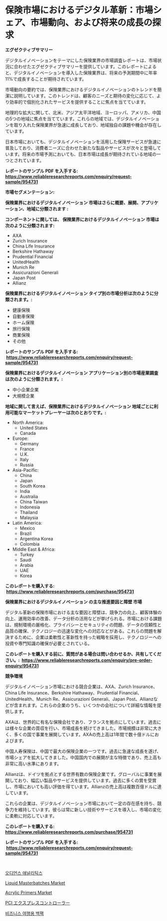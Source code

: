 <p><h1>保険市場におけるデジタル革新：市場シェア、市場動向、および将来の成長の探求</h1></p><p><strong>エグゼクティブサマリー</strong></p>
<p><p>デジタルイノベーションをテーマにした保険業界の市場調査レポートは、市場状況に合わせたエグゼクティブサマリーを提供しています。このレポートによると、デジタルイノベーションを導入した保険業界は、将来の予測期間中に年率11%で成長することが期待されています。</p><p>市場動向の要約では、保険業界におけるデジタルイノベーションのトレンドを簡潔に説明しています。このトレンドは、顧客のニーズと期待の変化に応じて、より効率的で個別化されたサービスを提供することに焦点を当てています。</p><p>地理的な拡大に関して、北米、アジア太平洋地域、ヨーロッパ、アメリカ、中国の5つの地域に焦点を当てています。これらの地域では、デジタルイノベーションを取り入れた保険業界が急速に成長しており、地域独自の課題や機会が存在しています。</p><p>日本市場においても、デジタルイノベーションを活用した保険サービスが急速に普及しており、消費者ニーズに合わせた新たな製品やサービスが次々と登場しています。将来の市場予測においても、日本市場は成長が期待されている地域の一つとされています。</p></p>
<p><strong>レポートのサンプル PDF を入手する: <a href="https://www.reliableresearchreports.com/enquiry/request-sample/954731">https://www.reliableresearchreports.com/enquiry/request-sample/954731</a></strong></p>
<p><strong>市場セグメンテーション:</strong></p>
<p><strong> 保険業界におけるデジタルイノベーション 市場はさらに概要、展開、アプリケーション、地域に分類されます :</strong></p>
<p><strong>コンポーネントに関しては、 保険業界におけるデジタルイノベーション 市場は次のように分類されます: &nbsp;</strong></p>
<p><ul><li>AXA</li><li>Zurich Insurance</li><li>China Life Insurance</li><li>Berkshire Hathaway</li><li>Prudential Financial</li><li>UnitedHealth</li><li>Munich Re</li><li>Assicurazioni Generali</li><li>Japan Post</li><li>Allianz</li></ul></p>
<p><strong> 保険業界におけるデジタルイノベーション タイプ別の市場分析は次のように分類されます。:</strong></p>
<p><ul><li>健康保険</li><li>自動車保険</li><li>ホーム保険</li><li>旅行保険</li><li>商業保険</li><li>その他</li></ul></p>
<p><strong>レポートのサンプル PDF を入手する: &nbsp;<a href="https://www.reliableresearchreports.com/enquiry/request-sample/954731">https://www.reliableresearchreports.com/enquiry/request-sample/954731</a></strong></p>
<p><strong> 保険業界におけるデジタルイノベーション アプリケーション別の市場産業調査は次のように分類されます。:</strong></p>
<p><ul><li>中小企業企業</li><li>大規模企業</li></ul></p>
<p><strong>地域に関して言えば、保険業界におけるデジタルイノベーション 地域ごとに利用可能なマーケットプレーヤーは次のとおりです。:</strong></p>
<p><ul>
    <li>
        North America:
        <ul>
            <li>United States</li>
            <li>Canada</li>
        </ul>
    </li>
    <li>
        Europe:
        <ul>
            <li>Germany</li>
            <li>France</li>
            <li>U.K.</li>
            <li>Italy</li>
            <li>Russia</li>
        </ul>
    </li>
    <li>
        Asia-Pacific:
        <ul>
            <li>China</li>
            <li>Japan</li>
            <li>South Korea</li>
            <li>India</li>
            <li>Australia</li>
            <li>China Taiwan</li>
            <li>Indonesia</li>
            <li>Thailand</li>
            <li>Malaysia</li>
        </ul>
    </li>
    <li>
        Latin America:
        <ul>
            <li>Mexico</li>
            <li>Brazil</li>
            <li>Argentina Korea</li>
            <li>Colombia</li>
        </ul>
    </li>
    <li>
        Middle East & Africa:
        <ul>
            <li>Turkey</li>
            <li>Saudi</li>
            <li>Arabia</li>
            <li>UAE</li>
            <li>Korea</li>
        </ul>
    </li>
    </ul></p>
<p><strong>このレポートを購入する: &nbsp;<a href="https://www.reliableresearchreports.com/purchase/954731">https://www.reliableresearchreports.com/purchase/954731</a></strong></p>
<p><strong>保険業界におけるデジタルイノベーション の主な推進要因と障壁 市場</strong></p>
<p><p>デジタル革新の保険市場における主な要因と障壁は、競争力の向上、顧客体験の向上、運用効率の改善、データ分析の活用などが挙げられる。市場における課題は、規制環境の厳格化、プライバシーとセキュリティの問題、データの信頼性と品質の確保、テクノロジーの迅速な変化への対応などがある。これらの問題を解決するために、企業は柔軟性と革新性を持った戦略を採用し、テクノロジーへの投資や専門知識の確保が必要とされている。</p></p>
<p><strong>このレポートを購入する前に、質問がある場合は問い合わせるか、共有してください。:&nbsp; <a href="https://www.reliableresearchreports.com/enquiry/pre-order-enquiry/954731">https://www.reliableresearchreports.com/enquiry/pre-order-enquiry/954731</a></strong></p>
<p><strong>競争環境</strong></p>
<p><p>デジタルイノベーション市場における競合企業は、AXA、Zurich Insurance、China Life Insurance、Berkshire Hathaway、Prudential Financial、UnitedHealth、Munich Re、Assicurazioni Generali、Japan Post、Allianzなどが含まれます。これらの企業のうち、いくつかの会社について詳細な情報を提供します。</p><p>AXAは、世界的に有名な保険会社であり、フランスを拠点にしています。過去には様々な企業の買収を行い、市場成長を続けてきました。市場規模は非常に大きく、多くの国で事業を展開しています。AXAの売上高は1年間で数十億ドルにおよびます。</p><p>中国人寿保険は、中国で最大の保険企業の一つです。過去に急速な成長を遂げ、市場シェアを拡大してきました。中国国内での展開が主な特徴であり、売上高も非常に高い水準にあります。</p><p>Allianzは、ドイツを拠点とする世界有数の保険企業です。グローバルに事業を展開しており、幅広い製品やサービスを提供しています。過去に多くの賞を受賞し、市場においても高い評価を得ています。Allianzの売上高は複数百億ドルに達しています。</p><p>これらの企業は、デジタルイノベーション市場において一定の存在感を持ち、競争力を維持しています。彼らは常に新しい技術やサービスを導入し、市場の変化に柔軟に対応しています。</p></p>
<p><strong>このレポートを購入する: &nbsp; <a href="https://www.reliableresearchreports.com/purchase/954731">https://www.reliableresearchreports.com/purchase/954731</a></strong></p>
<p><strong>レポートのサンプル PDF を入手する: &nbsp;<a href="https://www.reliableresearchreports.com/enquiry/request-sample/954731">https://www.reliableresearchreports.com/enquiry/request-sample/954731</a></strong><strong></strong></p>
<p>&nbsp;</p>
<p><p><a href="https://github.com/vs2869dizt0/Market-Research-Report-List-1/blob/main/2857083185225.md">오디언스 애널리틱스</a></p><p><a href="https://view.publitas.com/reportprime-1/liquid-masterbatches-market-size-reflecting-a-forecast-till-2031-market-by-type-by-application-and-by-geography/">Liquid Masterbatches Market</a></p><p><a href="https://issuu.com/reportprime-2/docs/acrylic-primers-market-size-2030.pptx">Acrylic Primers Market</a></p><p><a href="https://medium.com/@hardee896/pci-express%E3%82%B3%E3%83%B3%E3%83%88%E3%83%AD%E3%83%BC%E3%83%A9%E3%83%BC%E5%B8%82%E5%A0%B4%E5%88%86%E6%9E%90-%E3%81%9D%E3%81%AEcagr-%E5%B8%82%E5%A0%B4%E3%82%BB%E3%82%B0%E3%83%A1%E3%83%B3%E3%83%86%E3%83%BC%E3%82%B7%E3%83%A7%E3%83%B3-%E3%81%8A%E3%82%88%E3%81%B3%E3%82%B0%E3%83%AD%E3%83%BC%E3%83%90%E3%83%AB%E7%94%A3%E6%A5%AD%E6%A6%82%E8%A6%81-eb4f1a70a04c">PCI エクスプレスコントローラー</a></p><p><a href="https://medium.com/@angelnienowdseej3e45z3p8c/%EB%B9%84%EC%A6%88%EB%8B%88%EC%8A%A4-%EC%97%AC%ED%96%89%EC%9A%A9-%EB%B0%B1%ED%8C%A9-%EC%8B%9C%EC%9E%A5-%EA%B7%9C%EB%AA%A8-cagr-%ED%8A%B8%EB%A0%8C%EB%93%9C-2024-2030-750292d2127b">비즈니스 여행용 백팩</a></p></p>